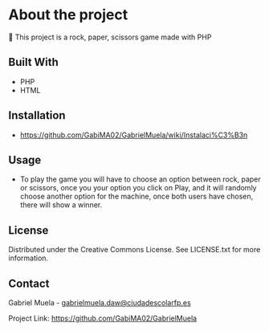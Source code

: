 # About the project
:1234: This project is a rock, paper, scissors game made with PHP
## Built With
- PHP
- HTML
## Installation
- https://github.com/GabiMA02/GabrielMuela/wiki/Instalaci%C3%B3n
## Usage
- To play the game you will have to choose an option between rock, paper or scissors, once you your option you click on
Play, and it will randomly choose another option for the machine, once both users have chosen, there will show a winner.
## License
Distributed under the Creative Commons License. See LICENSE.txt for more information.
## Contact
Gabriel Muela - gabrielmuela.daw@ciudadescolarfp.es

Project Link: https://github.com/GabiMA02/GabrielMuela
